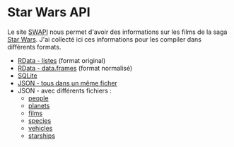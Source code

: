 # Star Wars API

Le site [SWAPI](https://swapi.dev/) nous permet d'avoir des informations sur les films de la saga [Star Wars](https://fr.wikipedia.org/wiki/Star_Wars). J'ai collecté ici ces informations pour les compiler dans différents formats.

- [RData - listes](SWAPI_listes.RData) (format original)
- [RData - data.frames](SWAPI_dataframes.RData) (format normalisé)
- [SQLite](SWAPI.sqlite)
- [JSON - tous dans un même ficher](SWAPI.json)
- JSON - avec différents fichiers :
    + [people](people.json)
    + [planets](planets.json)
    + [films](films.json)
    + [species](species.json)
    + [vehicles](vehicles.json)
    + [starships](starships.json)
 
    

